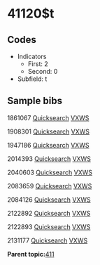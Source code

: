 # 41120$t

## Codes

-   Indicators
    -   First: 2
    -   Second: 0
-   Subfield: t

## Sample bibs

1861067 [Quicksearch](https://search.library.yale.edu/catalog/1861067) [VXWS](http://prodorbis.library.yale.edu:7014/vxws/GetHoldingsService?bibId=1861067)

1908301 [Quicksearch](https://search.library.yale.edu/catalog/1908301) [VXWS](http://prodorbis.library.yale.edu:7014/vxws/GetHoldingsService?bibId=1908301)

1947186 [Quicksearch](https://search.library.yale.edu/catalog/1947186) [VXWS](http://prodorbis.library.yale.edu:7014/vxws/GetHoldingsService?bibId=1947186)

2014393 [Quicksearch](https://search.library.yale.edu/catalog/2014393) [VXWS](http://prodorbis.library.yale.edu:7014/vxws/GetHoldingsService?bibId=2014393)

2040603 [Quicksearch](https://search.library.yale.edu/catalog/2040603) [VXWS](http://prodorbis.library.yale.edu:7014/vxws/GetHoldingsService?bibId=2040603)

2083659 [Quicksearch](https://search.library.yale.edu/catalog/2083659) [VXWS](http://prodorbis.library.yale.edu:7014/vxws/GetHoldingsService?bibId=2083659)

2084126 [Quicksearch](https://search.library.yale.edu/catalog/2084126) [VXWS](http://prodorbis.library.yale.edu:7014/vxws/GetHoldingsService?bibId=2084126)

2122892 [Quicksearch](https://search.library.yale.edu/catalog/2122892) [VXWS](http://prodorbis.library.yale.edu:7014/vxws/GetHoldingsService?bibId=2122892)

2122893 [Quicksearch](https://search.library.yale.edu/catalog/2122893) [VXWS](http://prodorbis.library.yale.edu:7014/vxws/GetHoldingsService?bibId=2122893)

2131177 [Quicksearch](https://search.library.yale.edu/catalog/2131177) [VXWS](http://prodorbis.library.yale.edu:7014/vxws/GetHoldingsService?bibId=2131177)

**Parent topic:**[411](../../tags/411/411.md)

